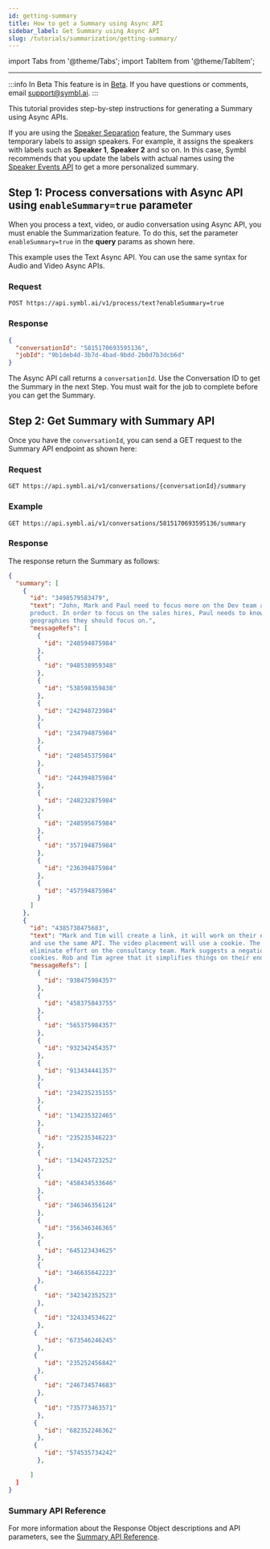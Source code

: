 ```yaml
---
id: getting-summary
title: How to get a Summary using Async API
sidebar_label: Get Summary using Async API
slug: /tutorials/summarization/getting-summary/
---
```

import Tabs from '@theme/Tabs';
import TabItem from '@theme/TabItem';

---

:::info In Beta
This feature is in [Beta](/docs/product-releases). If you have questions or comments, email [support@symbl.ai](mailto:support@symbl.ai).
:::

This tutorial provides step-by-step instructions for generating a Summary using Async APIs. 

If you are using the [Speaker Separation](/docs/async-api/tutorials/get-speaker-separation-audio-video/) feature, the Summary uses temporary labels to assign speakers. For example, it assigns the speakers with labels such as **Speaker 1**, **Speaker 2** and so on. In this case, Symbl recommends that you update the labels with actual names using the [Speaker Events API](/docs/conversation-api/speaker-events) to get a more personalized summary. 

## Step 1: Process conversations with Async API using `enableSummary=true` parameter

When you process a text, video, or audio conversation using Async API, you must enable the Summarization feature. To do this, set the parameter `enableSummary=true` in the **query** params as shown here.

This example uses the Text Async API. You can use the same syntax for Audio and Video Async APIs. 

### Request 

`POST https://api.symbl.ai/v1/process/text?enableSummary=true`

### Response

```json
{
  "conversationId": "5815170693595136",
  "jobId": "9b1deb4d-3b7d-4bad-9bdd-2b0d7b3dcb6d"
}
```

The Async API call returns a `conversationId`. Use the Conversation ID to get the Summary in the next Step. 
You must wait for the job to complete before you can get the Summary. 


## Step 2: Get Summary with Summary API

Once you have the `conversationId`, you can send a GET request to the Summary API endpoint as shown here:

### Request 

`GET https://api.symbl.ai/v1/conversations/{conversationId}/summary`

### Example 

`GET https://api.symbl.ai/v1/conversations/5815170693595136/summary`

### Response

The response return the Summary as follows:

```json
{
  "summary": [
    {
      "id": "3498579583479",
      "text": "John, Mark and Paul need to focus more on the Dev team and on the 
      product. In order to focus on the sales hires, Paul needs to know which 
      geographies they should focus on.",
      "messageRefs": [
        {
          "id": "248594875984"
        },
        {
          "id": "948538959348"
        },
        {
          "id": "538598359838"
        },
        {
          "id": "242948723984"
        },
        {
          "id": "234794875984"
        },
        {
          "id": "248545375984"
        },
        {
          "id": "244394875984"
        },
        {
          "id": "248232875984"
        },
        {
          "id": "248595675984"
        },
        {
          "id": "357194875984"
        },
        {
          "id": "236394875984"
        },
        {
          "id": "457594875984"
        }
      ]
    },
    {
      "id": "4385738475683",
      "text": "Mark and Tim will create a link, it will work on their environment 
      and use the same API. The video placement will use a cookie. The idea is to 
      eliminate effort on the consultancy team. Mark suggests a negation using 
      cookies. Rob and Tim agree that it simplifies things on their end.",
      "messageRefs": [
        {
          "id": "938475984357"
        },
        {
          "id": "458375843755"
        },
        {
          "id": "565375984357"
        },
        {
          "id": "932342454357"
        },
        {
          "id": "913434441357"
        },
        {
          "id": "234235235155"
        },
        {
          "id": "134235322465"
        },
        {
          "id": "235235346223"
        },
        {
          "id": "134245723252"
        },
        {
          "id": "458434533646"
        },
        {
          "id": "346346356124"
        },
        {
          "id": "356346346365"
        },
        {
          "id": "645123434625"
        },
        {
          "id": "346635642223"
        },
       {
          "id": "342342352523"
        },
       {
          "id": "324334534622"
        },
       {
          "id": "673546246245"
        },
       {
          "id": "235252456842"
        },
       {
          "id": "246734574683"
        },
       {
          "id": "735773463571"
        },
       {
          "id": "682352246362"
        },
       {
          "id": "574535734242"
        },

      ]
  ]
}
```

### Summary API Reference

For more information about the Response Object descriptions and API parameters, see the [Summary API Reference](/docs/conversation-api/summary).

